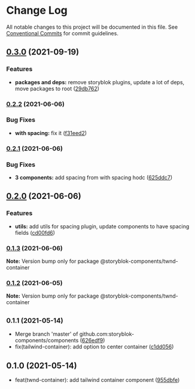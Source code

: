 # Change Log

All notable changes to this project will be documented in this file.
See [Conventional Commits](https://conventionalcommits.org) for commit guidelines.

## [0.3.0](https://github.com/storyblok-components/components/compare/@storyblok-components/twnd-container@0.2.2...@storyblok-components/twnd-container@0.3.0) (2021-09-19)


### Features

* **packages and deps:** remove storyblok plugins, update a lot of deps, move packages to root ([29db762](https://github.com/storyblok-components/components/commit/29db762df441c9096a617e6d0d26f292416ac91f))



### [0.2.2](https://github.com/storyblok-components/components/compare/@storyblok-components/twnd-container@0.2.1...@storyblok-components/twnd-container@0.2.2) (2021-06-06)


### Bug Fixes

* **with spacing:** fix it ([f31eed2](https://github.com/storyblok-components/components/commit/f31eed26c07326cc36a46adfe281d4648f7f8d4b))



### [0.2.1](https://github.com/storyblok-components/components/compare/@storyblok-components/twnd-container@0.2.0...@storyblok-components/twnd-container@0.2.1) (2021-06-06)


### Bug Fixes

* **3 components:** add spacing from with spacing hodc ([625ddc7](https://github.com/storyblok-components/components/commit/625ddc7e639a70b3b6c572d35b737e74d1386fb6))



## [0.2.0](https://github.com/storyblok-components/components/compare/@storyblok-components/twnd-container@0.1.3...@storyblok-components/twnd-container@0.2.0) (2021-06-06)


### Features

* **utils:** add utils for spacing plugin, update components to have spacing fields ([cd00fd6](https://github.com/storyblok-components/components/commit/cd00fd6837d5b6947c4eaea85a80d21a9321978d))



### [0.1.3](https://github.com/storyblok-components/components/compare/@storyblok-components/twnd-container@0.1.2...@storyblok-components/twnd-container@0.1.3) (2021-06-06)

**Note:** Version bump only for package @storyblok-components/twnd-container





### [0.1.2](https://github.com/storyblok-components/components/compare/@storyblok-components/twnd-container@0.1.1...@storyblok-components/twnd-container@0.1.2) (2021-06-05)

**Note:** Version bump only for package @storyblok-components/twnd-container





## <small>0.1.1 (2021-05-14)</small>

* Merge branch 'master' of github.com:storyblok-components/components ([626edf9](https://github.com/storyblok-components/components/commit/626edf9))
* fix(tailwind-container): add option to center container ([c1dd056](https://github.com/storyblok-components/components/commit/c1dd056))





## 0.1.0 (2021-05-14)

* feat(twnd-container): add tailwind container component ([955dbfe](https://github.com/storyblok-components/components/commit/955dbfe))
